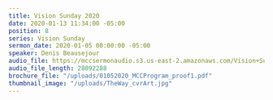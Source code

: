 ```yaml
---
title: Vision Sunday 2020
date: 2020-01-13 11:34:00 -05:00
position: 8
series: Vision Sunday
sermon_date: 2020-01-05 00:00:00 -05:00
speaker: Denis Beausejour
audio_file: https://mccsermonaudio.s3.us-east-2.amazonaws.com/Vision+Sundays/Vision+Sunday+2020.lite.mp3
audio_file_length: 28092288
brochure_file: "/uploads/01052020_MCCProgram_proof1.pdf"
thumbnail_image: "/uploads/TheWay_cvrArt.jpg"
---
```


